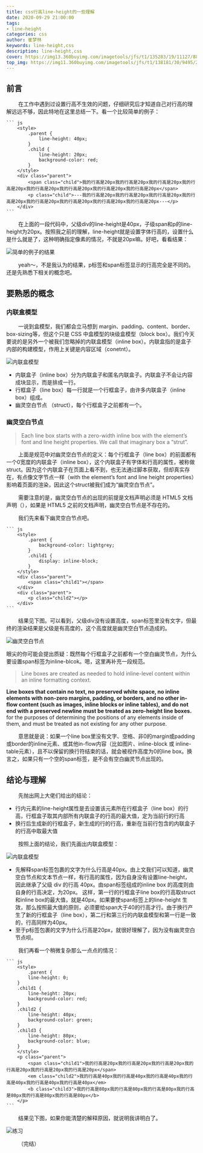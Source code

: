 ```yaml
---
title: css行高line-height的一些理解
date: 2020-09-29 21:00:00
tags:
- line-height
categories: css
author: 崔梦林
keywords: line-height,css
description: line-height,css
cover: https://img13.360buyimg.com/imagetools/jfs/t1/135283/19/11127/8821/5f73dde9E13365429/19b59ab164c39f68.png
top_img: https://img11.360buyimg.com/imagetools/jfs/t1/138181/30/9495/263053/5f73de8bE1c29c613/fdc1af9b6e91eb24.png
---
```


## 前言

&nbsp;&nbsp;&nbsp;&nbsp;&nbsp;&nbsp;&nbsp;&nbsp;在工作中遇到过设置行高不生效的问题，仔细研究后才知道自己对行高的理解远远不够，因此特地在这里总结一下。看一个比较简单的例子：

    ``` js
        <style>
            .parent {
                line-height: 40px;
            }
            .child {
                line-height: 20px;
                background-color: red;
            }
        </style>
        <div class="parent">
            <span class="child">我的行高是20px我的行高是20px我的行高是20px我的行高是20px我的行高是20px我的行高是20px我的行高是20px我的行高是20px</span>
            <p class="child">---我的行高是20px我的行高是20px我的行高是20px我的行高是20px我的行高是20px我的行高是20px我的行高是20px我的行高是20px---</p>
        </div>
    ```

&nbsp;&nbsp;&nbsp;&nbsp;&nbsp;&nbsp;&nbsp;&nbsp;在上面的一段代码中，父级div的line-height是40px，子级span和p的line-height为20px。按照我之前的理解，line-height就是设置字体行高的，设置什么是什么就是了，这种明确指定像素的情况，不就是20px嘛。好吧，看看结果：

![简单的例子的结果](https://img10.360buyimg.com/imagetools/jfs/t1/149728/21/9503/71634/5f707f4aE06b483ea/4c4763d52b7292da.png)

&nbsp;&nbsp;&nbsp;&nbsp;&nbsp;&nbsp;&nbsp;&nbsp;yeah～，不是我认为的结果，p标签和span标签显示的行高完全是不同的。还是先熟悉下相关的概念吧。

## 要熟悉的概念

### 内联盒模型
&nbsp;&nbsp;&nbsp;&nbsp;&nbsp;&nbsp;&nbsp;&nbsp;一说到盒模型，我们都会立马想到 margin、padding、content、border、box-sizing等，但这个只是 CSS 中盒模型的块级盒模型（block box）。我们今天要说的是另外一个被我们忽略掉的内联盒模型（inline box）。内联盒指的是盒子内部的构建模型，作用上关键是内容区域（conetnt）。

![内联盒模型](https://pic2.zhimg.com/v2-52951e8e4d1bebb7a3d060a7674e6f81_1440w.jpg?source=172ae18b)

- 内联盒子（inline box）分为内联盒子和匿名内联盒子。内联盒子不会让内容成块显示，而是排成一行。
- 行框盒子（line box）每一行就是一个行框盒子，由许多内联盒子（inline box）组成。
- 幽灵空白节点 （struct），每个行框盒子之前都有一个。

### 幽灵空白节点

> Each line box starts with a zero-width inline box with the element’s font and line height properties. We call that imaginary box a “strut”.

&nbsp;&nbsp;&nbsp;&nbsp;&nbsp;&nbsp;&nbsp;&nbsp;上面是规范中对幽灵空白节点的定义：每个行框盒子（line box）的前面都有一个0宽度的内联盒子（inline box），这个内联盒子有字体和行高的属性，被称做struct。因为这个内联盒子在页面上看不到，也无法通过脚本获取，但却真实存在，有点像文字节点一样（with the element’s font and line height properties）影响着页面的渲染，因此这个struct被我们成为“幽灵空白节点”。

&nbsp;&nbsp;&nbsp;&nbsp;&nbsp;&nbsp;&nbsp;&nbsp;需要注意的是，幽灵空白节点的出现的前提是文档声明必须是 HTML5 文档声明（<!doctype html><html>），如果是 HTML5 之前的文档声明，幽灵空白节点是不存在的。

&nbsp;&nbsp;&nbsp;&nbsp;&nbsp;&nbsp;&nbsp;&nbsp;我们先来看下幽灵空白节点吧。

    ``` js
        <style>
            .parent {
                background-color: lightgrey;
            }
            .child1 {
                display: inline-block;
            }
        </style>
        <div class="parent">
            <span class="child1"></span>
        </div>
        <div class="parent">
            <p class="child2"></p>
        </div>
    ```

&nbsp;&nbsp;&nbsp;&nbsp;&nbsp;&nbsp;&nbsp;&nbsp;结果见下图。可以看到，父级div没有设置高度，span标签里没有文字，但最终的渲染结果是父级是有高度的，这个高度就是幽灵空白节点造成的。

![幽灵空白节点](https://img13.360buyimg.com/imagetools/jfs/t1/135899/16/10998/10438/5f715271E6ba5f83f/54a53b6f62b3ead9.png)

眼尖的你可能会提出质疑：既然每个行框盒子之前都有一个空白幽灵节点，为什么要设置span标签为inline-blcok。嗯，这里再补充一段规范。
> Line boxes are created as needed to hold inline-level content within an inline formatting context. 
<strong>
Line boxes that contain no text, no preserved white space, no inline elements with non-zero margins, padding, or borders, and no other in-flow content (such as images, inline blocks or inline tables), and do not end with a preserved newline must be treated as zero-height line boxes.
</strong>
for the purposes of determining the positions of any elements inside of them, and must be treated as not existing for any other purpose.

&nbsp;&nbsp;&nbsp;&nbsp;&nbsp;&nbsp;&nbsp;&nbsp;意思就是说：如果一个line box里没有文字、空格、非0的margin或padding或border的inline元素、或其他in-flow内容（比如图片、inline-block 或 inline-table元素），且不以保留的换行符结束的话，就会被视作高度为0的line box。换言之，如果只有一个空的span标签，是不会有空白幽灵节点出现的。

## 结论与理解

&nbsp;&nbsp;&nbsp;&nbsp;&nbsp;&nbsp;&nbsp;&nbsp;先抛出网上大佬们给出的结论：
- 行内元素的line-height属性是去设置该元素所在行框盒子（line box）的行高，行框盒子取其内部所有内联盒子的行高的最大值，定为当前行的行高
- 换行后生成新的行框盒子，新生成的行的行高，重新在当前行包含的内联盒子的行高中取最大值

&nbsp;&nbsp;&nbsp;&nbsp;&nbsp;&nbsp;&nbsp;&nbsp;按照上面的结论，我们先画出内联盒模型：

![内联盒模型](https://img10.360buyimg.com/imagetools/jfs/t1/136071/12/10921/81186/5f713c1dEfcf1719b/d2f96148dc90fa81.png)

- 先解释span标签包裹的文字为什么行高是40px。由上文我们可以知道，幽灵空白节点和文本节点一样，有行高的属性，因为自身没有设置line-height， 因此继承了父级 div 的行高 40px。由span标签组成的inline box 的高度则由自身的行高决定，为20px。 这样，第一行的行框盒子line box的行高取struct和inline box的最大值，就是40px。如果要使span标签上的line-height 生效，那么按照最大值的原则，必须要给span大于40的行高才行。由于换行产生了新的行框盒子（line box），第二行和第三行的内联盒模型和第一行是一致的，行高同样为40px。
- 至于p标签包裹的文字为什么行高是20px，就很好理解了，因为没有幽灵空白节点呗。

&nbsp;&nbsp;&nbsp;&nbsp;&nbsp;&nbsp;&nbsp;&nbsp;我们再看一个稍微复杂那么一点点的情况：

    ``` js
        <style>
            .parent {
            line-height: 0;
        }
        .child1 {
            line-height: 20px;
            background-color: red;
        }
        .child2 {
            line-height: 40px;
            background-color: green;
        }
        .child3 {
            line-height: 80px;
            background-color: blue;
        }
        </style>
        <p class="parent">
            <span class="child1">我的行高是20px我的行高是20px我的行高是20px我的行高是20px我的行高是20px我的行高是20px</span>   
            <em class="child2">我的行高是40px我的行高是40px我的行高是40px我的行高是40px我的行高是40px我的行高是40px</em>   
            <b class="child3">我的行高是80px我的行高是80px我的行高是80px我的行高是80px我的行高是80px我的行高是80px</b>
        </p>
    ```
&nbsp;&nbsp;&nbsp;&nbsp;&nbsp;&nbsp;&nbsp;&nbsp;结果见下图，如果你能清楚的解释原因，就说明我讲明白了。

![练习](https://img14.360buyimg.com/imagetools/jfs/t1/131124/36/10700/81711/5f71db32E940ae3f0/e5b1ba96639168e2.png)

&nbsp;&nbsp;&nbsp;&nbsp;&nbsp;&nbsp;&nbsp;&nbsp;（完结）
